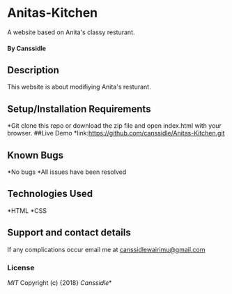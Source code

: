 # Anitas-Kitchen
A website based on Anita's classy resturant.
#### By **Canssidle**
## Description
This website is about modifiying Anita's resturant.
## Setup/Installation Requirements
*Git clone this repo or download the zip file and open index.html with your browser.
##Live Demo
*link:https://github.com/canssidle/Anitas-Kitchen.git
## Known Bugs
*No bugs
*All issues have been resolved
## Technologies Used
*HTML
*CSS
## Support and contact details
If any complications occur email me at canssidlewairimu@gmail.com 
### License
*MIT*
Copyright (c) {2018} *Canssidle**
  
